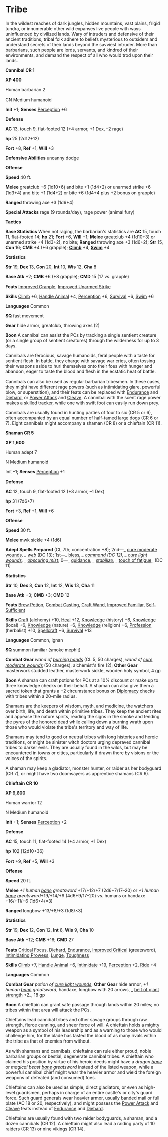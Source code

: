 # Tribe

In the wildest reaches of dark jungles, hidden mountains, vast plains, frigid tundra, or innumerable other wild expanses live people with ways uninfluenced by civilized lands. Wary of intruders and defensive of their ancient traditions, tribal folk adhere to beliefs mysterious to outsiders and understand secrets of their lands beyond the savviest intruder. More than barbarians, such people are lords, servants, and kindred of their environments, and demand the respect of all who would trod upon their lands.

**Cannibal CR 1**

**XP 400**

Human barbarian 2

CN Medium humanoid

**Init** +1; **Senses** [Perception](../../skills/perception#_perception) +6

**Defense**

**AC** 13, touch 9, flat-footed 12 (+4 armor, +1 Dex, –2 rage)

**hp** 25 (2d12+12)

**Fort** +8, **Ref** +1, **Will** +3

**Defensive Abilities** uncanny dodge

**Offense**

**Speed** 40 ft.

**Melee** greatclub +6 (1d10+6) and bite +1 (1d4+2) or unarmed strike +6 (1d3+4) and bite +1 (1d4+2) or bite +6 (1d4+4 plus +2 bonus on grapple)

**Ranged** throwing axe +3 (1d6+4)

**Special Attacks** rage (9 rounds/day), rage power (animal fury)

**Tactics**

**Base Statistics** When not raging, the barbarian's statistics are **AC** 15, touch 11, flat-footed 14; **hp** 21; **Fort** +6, **Will** +1; **Melee** greatclub +4 (1d10+3) or unarmed strike +4 (1d3+2), no bite; **Ranged** throwing axe +3 (1d6+2); **Str** 15, **Con** 16; **CMB** +4 (+6 grapple); **[Climb](../../skills/climb#_climb)** +4, **[Swim](../../skills/swim#_swim)** +4

**Statistics**

**Str** 19, **Dex** 13, **Con** 20, **Int** 10, **Wis** 12, **Cha** 8

**Base Atk** +2; **CMB** +6 (+8 grapple); **CMD** 15 (17 vs. grapple)

**Feats** [Improved Grapple](../../feats#_improved-grapple), [Improved Unarmed Strike](../../feats#_improved-unarmed-strike)

**Skills** [Climb](../../skills/climb#_climb) +6, [Handle Animal](../../skills/handleAnimal#_handle-animal) +4, [Perception](../../skills/perception#_perception) +6, [Survival](../../skills/survival#_survival) +6, [Swim](../../skills/swim#_swim) +6

**Languages** Common

**SQ** fast movement

**Gear** hide armor, greatclub, throwing axes (2)

**Boon** A cannibal can assist the PCs by tracking a single sentient creature (or a single group of sentient creatures) through the wilderness for up to 3 days.

Cannibals are ferocious, savage humanoids, feral people with a taste for sentient flesh. In battle, they charge with savage war cries, often tossing their weapons aside to hurl themselves onto their foes with hunger and abandon, eager to taste the blood and flesh in the ecstatic heat of battle.

Cannibals can also be used as regular barbarian tribesmen. In these cases, they might have different rage powers (such as intimidating glare, powerful blow, or superstition), and their feats can be replaced with [Endurance](../../feats#_endurance) and [Diehard](../../feats#_diehard), or [Power Attack](../../feats#_power-attack) and [Cleave](../../feats#_cleave). A cannibal with the scent rage power makes a skilled tracker, while one with swift foot can easily run down prey.

Cannibals are usually found in hunting parties of four to six (CR 5 or 6), often accompanied by an equal number of half-tamed large dogs (CR 6 or 7). Eight cannibals might accompany a shaman (CR 8) or a chieftain (CR 11).

**Shaman CR 5**

**XP 1,600**

Human adept 7

N Medium humanoid

Init –1; **Senses** [Perception](../../skills/perception#_perception) +1

**Defense**

**AC** 12, touch 9, flat-footed 12 (+3 armor, –1 Dex)

**hp** 31 (7d6+7)

**Fort** +3, **Ref** +1, **Will** +6

**Offense**

**Speed** 30 ft.

**Melee** mwk sickle +4 (1d6)

**Adept Spells Prepared** (CL 7th; concentration +8); 2nd—_ [cure moderate wounds](../../spells/cureModerateWounds#_cure-moderate-wounds)_, _ [web](../../spells/web#_web)_ (DC 13); 1st—_ [bless](../../spells/bless#_bless)_, _ [command](../../spells/command#_command) _(DC 12), _ [cure light wounds](../../spells/cureLightWounds#_cure-light-wounds)_, _ [obscuring mist](../../spells/obscuringMist#_obscuring-mist)_; 0—_ [guidance](../../spells/guidance#_guidance)_, _ [stabilize](../../spells/stabilize#_stabilize)_, _ [touch of fatigue](../../spells/touchOfFatigue#_touch-of-fatigue)_ (DC 11)

**Statistics**

**Str** 10, **Dex** 8, **Con** 12, **Int** 12, **Wis** 13, **Cha** 11

**Base Atk** +3; **CMB** +3; **CMD** 12

**Feats** [Brew Potion](../../feats#_brew-potion), [Combat Casting](../../feats#_combat-casting), [Craft Wand](../../feats#_craft-wand), [Improved Familiar](../../feats#_improved-familiar), [Self-Sufficient](../../feats#_self-sufficient)

**Skills** [Craft](../../skills/craft#_craft) (alchemy) +10, [Heal](../../skills/heal#_heal) +12, [Knowledge](../../skills/knowledge#_knowledge) (history) +6, [Knowledge](../../skills/knowledge#_knowledge) (local) +6, [Knowledge](../../skills/knowledge#_knowledge) (nature) +6, [Knowledge](../../skills/knowledge#_knowledge) (religion) +6, [Profession](../../skills/profession#_profession) (herbalist) +10, [Spellcraft](../../skills/spellcraft#_spellcraft) +6, [Survival](../../skills/survival#_survival) +13

**Languages** Common, Ignan

**SQ** summon familiar (smoke mephit)

**Combat Gear** _wand of [burning hands](../../spells/burningHands#_burning-hands)_ (CL 5, 50 charges), _wand of [cure moderate wounds](../../spells/cureModerateWounds#_cure-moderate-wounds)_ (50 charges), alchemist's fire (2); **Other Gear** masterwork studded leather, masterwork sickle, wooden holy symbol, 4 gp

**Boon** A shaman can craft potions for PCs at a 10% discount or make up to three knowledge checks on their behalf. A shaman can also give them a sacred token that grants a +2 circumstance bonus on [Diplomacy](../../skills/diplomacy#_diplomacy) checks with tribes within a 20-mile radius.

Shamans are the keepers of wisdom, myth, and medicine, the watchers over birth, life, and death within primitive tribes. They keep the ancient rites and appease the nature spirits, reading the signs in the smoke and tending the pyres of the honored dead while calling down a burning wrath upon those who would violate the tribe's territory and way of life.

Shamans may tend to good or neutral tribes with long histories and heroic traditions, or might be sinister witch doctors urging depraved cannibal tribes to darker evils. They are usually found in the wilds, but may be encountered in towns or cities, particularly if drawn there by visions or the voices of the spirits.

A shaman may keep a gladiator, monster hunter, or raider as her bodyguard (CR 7), or might have two doomsayers as apprentice shamans (CR 6).

**Chieftain CR 10**

**XP 9,600**

Human warrior 12

N Medium humanoid

**Init** +1; **Senses** [Perception](../../skills/perception#_perception) +2

**Defense**

**AC** 15, touch 11, flat-footed 14 (+4 armor, +1 Dex)

**hp** 102 (12d10+36)

**Fort** +9, **Ref** +5, **Will** +3

**Offense**

**Speed** 20 ft.

**Melee** _+1 human [bane](../../magicItems/weapons#_weapons-bane) greatsword_ +17/+12/+7 (2d6+7/17–20) or _+1 human [bane](../../magicItems/weapons#_weapons-bane) greatsword_+19/+14/+9 (4d6+9/17–20) vs. humans or handaxe +16/+11/+6 (1d6+4/×3)

**Ranged** longbow +13/+8/+3 (1d8/×3)

**Statistics**

**Str** 19, **Dex** 12, **Con** 12, **Int** 8, **Wis** 9, **Cha** 10

**Base Atk** +12; **CMB** +16; **CMD** 27

**Feats** [Critical Focus](../../feats#_critical-focus), [Diehard](../../feats#_diehard), [Endurance](../../feats#_endurance), [Improved Critical](../../feats#_improved-critical) (greatsword), [Intimidating Prowess](../../feats#_intimidating-prowess), [Lunge](../../feats#_lunge), [Toughness](../../feats#_toughness)

**Skills** [Climb](../../skills/climb#_climb) +7, [Handle Animal](../../skills/handleAnimal#_handle-animal) +6, [Intimidate](../../skills/intimidate#_intimidate) +19, [Perception](../../skills/perception#_perception) +2, [Ride](../../skills/ride#_ride) +4

**Languages** Common

**Combat Gear** _potion of [cure light wounds](../../spells/cureLightWounds#_cure-light-wounds)_; **Other Gear** hide armor, _+1 human [bane](../../magicItems/weapons#_weapons-bane) greatsword_, handaxe, longbow with 20 arrows, _ [belt of giant strength](../../magicItems/wondrousItems#_belt-of-giant-strength) +2_, 18 gp

**Boon** A chieftain can grant safe passage through lands within 20 miles; no tribes within that area will attack the PCs.

Chieftains lead cannibal tribes and other savage groups through raw strength, fierce cunning, and sheer force of will. A chieftain holds a mighty weapon as a symbol of his leadership and as a warning to those who would challenge him, for the blade has tasted the blood of as many rivals within the tribe as that of enemies from without.

As with shamans and cannibals, chieftains can rule either proud, noble barbarian groups or bestial, degenerate cannibal tribes. A chieftain who claimed his position by virtue of his heroic deeds might have a _dragon [bane](../../magicItems/weapons#_weapons-bane)_ or _magical beast [bane](../../magicItems/weapons#_weapons-bane) greatsword_ instead of the listed weapon, while a powerful cannibal chief might wear the heavier armor and wield the foreign weapons of defeated (and consumed) foes.

Chieftains can also be used as simple, direct gladiators, or even as high-level guardsmen, perhaps in charge of an entire castle's or city's guard force. Such guard generals wear heavier armor, usually banded mail or full plate (AC 18 or 20, respectively), and might possess the [Power Attack](../../feats#_power-attack) and [Cleave](../../feats#_cleave) feats instead of [Endurance](../../feats#_endurance) and [Diehard](../../feats#_diehard).

Chieftains are usually found with two raider bodyguards, a shaman, and a dozen cannibals (CR 12). A chieftain might also lead a raiding party of 10 raiders (CR 13) or nine vikings (CR 14).

